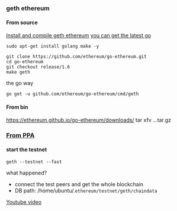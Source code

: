 
### geth ethereum

#### From source 
[Install and compile geth ethereum](https://www.youtube.com/watch?v=1ZTQaXSENNs)
[you can get the latest go](../build/go,md)
```
sudo apt-get install golang make -y

git clone https://github.com/ethereum/go-ethereum.git
cd go-ethereum
git checkout release/1.6
make geth
```

the go way

```
go get -u github.com/ethereum/go-ethereum/cmd/geth
```
#### From bin

https://ethereum.github.io/go-ethereum/downloads/
tar xfv ...tar.gz 

### [From PPA](https://github.com/ethereum/go-ethereum/wiki/Installation-Instructions-for-Ubuntu)

#### start the testnet 
```
geth --testnet --fast 
```
what happened?

- connect the test peers and get the whole blockchain 
- DB path: /home/ubuntu/.`ethereum/testnet/geth/chaindata`

[Youtube video](https://www.youtube.com/watch?v=OTck7SLXTHY9)